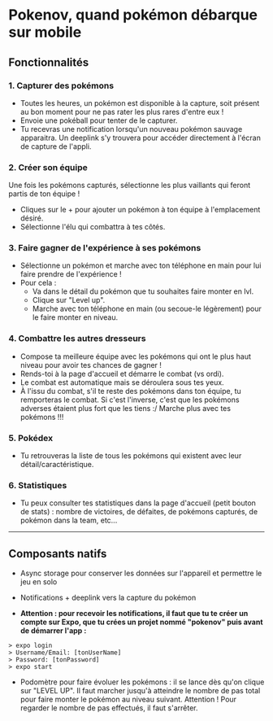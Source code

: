 # Pokenov, quand pokémon débarque sur mobile


## Fonctionnalités

### 1. Capturer des pokémons
* Toutes les heures, un pokémon est disponible à la capture, soit présent au bon moment pour ne pas rater les plus rares d'entre eux !
* Envoie une pokéball pour tenter de le capturer.
* Tu recevras une notification lorsqu'un nouveau pokémon sauvage apparaitra. Un deeplink s'y trouvera pour accéder directement à l'écran de capture de l'appli.


### 2. Créer son équipe
Une fois les pokémons capturés, sélectionne les plus vaillants qui feront partis de ton équipe !
* Cliques sur le + pour ajouter un pokémon à ton équipe à l'emplacement désiré.
* Sélectionne l'élu qui combattra à tes côtés.


### 3. Faire gagner de l'expérience à ses pokémons
* Sélectionne un pokémon et marche avec ton téléphone en main pour lui faire prendre de l'expérience !
* Pour cela :
  * Va dans le détail du pokémon que tu souhaites faire monter en lvl.
  * Clique sur "Level up".
  * Marche avec ton téléphone en main (ou secoue-le légèrement) pour le faire monter en niveau.


### 4. Combattre les autres dresseurs
* Compose ta meilleure équipe avec les pokémons qui ont le plus haut niveau pour avoir tes chances de gagner !
* Rends-toi à la page d'accueil et démarre le combat (vs ordi). 
* Le combat est automatique mais se déroulera sous tes yeux. 
* À l'issu du combat, s'il te reste des pokémons dans ton équipe, tu remporteras le combat. Si c'est l'inverse, c'est que les pokémons adverses étaient plus fort que les tiens :/ Marche plus avec tes pokémons !!!


### 5. Pokédex
* Tu retrouveras la liste de tous les pokémons qui existent avec leur détail/caractéristique.


### 6. Statistiques
* Tu peux consulter tes statistiques dans la page d'accueil (petit bouton de stats) : nombre de victoires, de défaites, de pokémons capturés, de pokémon dans la team, etc...


-------------------------------------------


## Composants natifs
* Async storage pour conserver les données sur l'appareil et permettre le jeu en solo

* Notifications + deeplink vers la capture du pokémon
* **Attention : pour recevoir les notifications, il faut que tu te créer un compte sur Expo, que tu crées un projet nommé "pokenov" puis avant de démarrer l'app :**
```
> expo login
> Username/Email: [tonUserName]
> Password: [tonPassword]
> expo start
```

* Podomètre pour faire évoluer les pokémons : il se lance dès qu'on clique sur "LEVEL UP". Il faut marcher jusqu'à atteindre le nombre de pas total pour faire monter le pokémon au niveau suivant. Attention ! Pour regarder le nombre de pas effectués, il faut s'arrêter.
